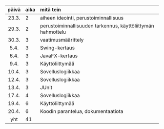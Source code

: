 | päivä | aika | mitä tein  |
| :----:|:-----| :-----|
| 23.3. | 2    | aiheen ideointi, perustoiminnallisuus |
| 29.3. | 2    | perustoiminnallisuuden tarkennus, käyttöliittymän hahmottelu |
| 30.3. | 3    | vaatimusmäärittely |
|  5.4. | 3    | Swing-kertaus |
|  6.4. | 3    | JavaFX-kertaus |
|  9.4. | 3    | Käyttöliittymää |
| 10.4. | 3    | Sovelluslogiikkaa |
| 12.4. | 3    | Sovelluslogiikkaa |
| 13.4. | 3    | JUnit |
| 17.4. | 4    | Sovelluslogiikkaa |
| 19.4. | 6    | Käyttöliittymää |
| 20.4. | 6    | Koodin parantelua, dokumentaatiota |
| yht   | 41   |
